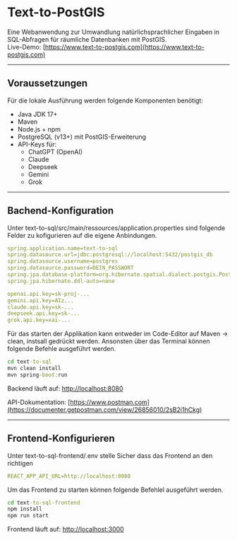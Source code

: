 # Text-to-PostGIS

Eine Webanwendung zur Umwandlung natürlichsprachlicher Eingaben in SQL-Abfragen für räumliche Datenbanken mit PostGIS.  
Live-Demo: [https://www.text-to-postgis.com](https://www.text-to-postgis.com)

---

## Voraussetzungen

Für die lokale Ausführung werden folgende Komponenten benötigt:

- Java JDK 17+
- Maven
- Node.js + npm
- PostgreSQL (v13+) mit PostGIS-Erweiterung
- API-Keys für:
  - ChatGPT (OpenAI)
  - Claude
  - Deepseek
  - Gemini
  - Grok

---

## Bachend-Konfiguration

Unter text-to-sql/src/main/ressources/application.properties sind folgende Felder zu kofigurieren auf die eigene Anbindungen.
```yaml
spring.application.name=text-to-sql
spring.datasource.url=jdbc:postgresql://localhost:5432/postgis_db
spring.datasource.username=postgres
spring.datasource.password=DEIN_PASSWORT
spring.jpa.database-platform=org.hibernate.spatial.dialect.postgis.PostgisPG95Dialect
spring.jpa.hibernate.ddl-auto=none

openai.api.key=sk-proj-...
gemini.api.key=AIz...
claude.api.key=sk-...
deepseek.api.key=sk-...
grok.api.key=xai-...
```

Für das starten der Applikation kann entweder im Code-Editor auf Maven -> clean, instsall gedrückt werden. Ansonsten über das Terminal können folgende Befehle ausgeführt werden.
```cmd
cd text-to-sql
mvn clean install
mvn spring-boot:run
```

Backend läuft auf: [http://localhost:8080](http://localhost:8080)

API-Dokumentation: [https://www.postman.com](https://documenter.getpostman.com/view/26856010/2sB2j1hCkg)

---

## Frontend-Konfigurieren

Unter text-to-sql-frontend/.env stelle Sicher dass das Frontend an den richtigen 
```yaml
REACT_APP_API_URL=http://localhost:8080
```

Um das Frontend zu starten können folgende Befehlel ausgeführt werden.
```cmd
cd text-to-sql-frontend
npm install
npm run start
```

Frontend läuft auf: [http://localhost:3000](http://localhost:3000)
